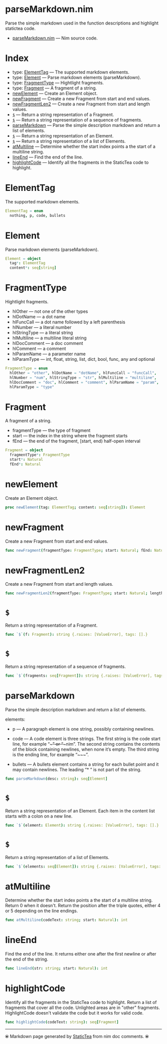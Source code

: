 # parseMarkdown.nim

Parse the simple markdown used in the function descriptions and
highlight statictea code.


* [parseMarkdown.nim](../src/parseMarkdown.nim) &mdash; Nim source code.
# Index

* type: [ElementTag](#elementtag) &mdash; The supported markdown elements.
* type: [Element](#element) &mdash; Parse markdown elements (parseMarkdown).
* type: [FragmentType](#fragmenttype) &mdash; Hightlight fragments.
* type: [Fragment](#fragment) &mdash; A fragment of a string.
* [newElement](#newelement) &mdash; Create an Element object.
* [newFragment](#newfragment) &mdash; Create a new Fragment from start and end values.
* [newFragmentLen2](#newfragmentlen2) &mdash; Create a new Fragment from start and length values.
* [`$`](#) &mdash; Return a string representation of a Fragment.
* [`$`](#-1) &mdash; Return a string representation of a sequence of fragments.
* [parseMarkdown](#parsemarkdown) &mdash; Parse the simple description markdown and return a list of
elements.
* [`$`](#-2) &mdash; Return a string representation of an Element.
* [`$`](#-3) &mdash; Return a string representation of a list of Elements.
* [atMultiline](#atmultiline) &mdash; Determine whether the start index points a the start of a
multiline string.
* [lineEnd](#lineend) &mdash; Find the end of the line.
* [highlightCode](#highlightcode) &mdash; Identify all the fragments in the StaticTea code to
highlight.

# ElementTag

The supported markdown elements.


~~~nim
ElementTag = enum
  nothing, p, code, bullets
~~~

# Element

Parse markdown elements (parseMarkdown).


~~~nim
Element = object
  tag*: ElementTag
  content*: seq[string]
~~~

# FragmentType

Hightlight fragments.

* hlOther — not one of the other types
* hlDotName — a dot name
* hlFuncCall — a dot name followed by a left parenthesis
* hlNumber — a literal number
* hlStringType — a literal string
* hlMultiline — a multiline literal string
* hlDocComment — a doc comment
* hlComment — a comment
* hlParamName — a parameter name
* hlParamType — int, float, string, list, dict, bool, func, any and optional


~~~nim
FragmentType = enum
  hlOther = "other", hlDotName = "dotName", hlFuncCall = "funcCall",
  hlNumber = "num", hlStringType = "str", hlMultiline = "multiline",
  hlDocComment = "doc", hlComment = "comment", hlParamName = "param",
  hlParamType = "type"
~~~

# Fragment

A fragment of a string.
* fragmentType — the type of fragment
* start — the index in the string where the fragment starts
* fEnd — the end of the fragment, [start, end) half-open interval


~~~nim
Fragment = object
  fragmentType*: FragmentType
  start*: Natural
  fEnd*: Natural
~~~

# newElement

Create an Element object.


~~~nim
proc newElement(tag: ElementTag; content: seq[string]): Element
~~~

# newFragment

Create a new Fragment from start and end values.


~~~nim
func newFragment(fragmentType: FragmentType; start: Natural; fEnd: Natural): Fragment
~~~

# newFragmentLen2

Create a new Fragment from start and length values.


~~~nim
func newFragmentLen2(fragmentType: FragmentType; start: Natural; length: Natural): Fragment
~~~

# `$`

Return a string representation of a Fragment.


~~~nim
func `$`(f: Fragment): string {.raises: [ValueError], tags: [].}
~~~

# `$`

Return a string representation of a sequence of fragments.


~~~nim
func `$`(fragments: seq[Fragment]): string {.raises: [ValueError], tags: [].}
~~~

# parseMarkdown

Parse the simple description markdown and return a list of
elements.

elements:

* p — A paragraph element is one string, possibly containing
newlines.

* code — A code element is three strings. The first string is
the code start line, for example “~~~” or “~~~nim”.  The second
string contains the contents of the block containing newlines,
when none it’s empty.  The third string is the ending line, for
example “~~~”.

* bullets — A bullets element contains a string for each
bullet point and it may contain newlines.  The leading “* “ is
not part of the string.


~~~nim
func parseMarkdown(desc: string): seq[Element]
~~~

# `$`

Return a string representation of an Element. Each item in the
content list starts with a colon on a new line.


~~~nim
func `$`(element: Element): string {.raises: [ValueError], tags: [].}
~~~

# `$`

Return a string representation of a list of Elements.


~~~nim
func `$`(elements: seq[Element]): string {.raises: [ValueError], tags: [].}
~~~

# atMultiline

Determine whether the start index points a the start of a
multiline string. Return 0 when it doesn't. Return the position
after the triple quotes, either 4 or 5 depending on the line
endings.


~~~nim
func atMultiline(codeText: string; start: Natural): int
~~~

# lineEnd

Find the end of the line. It returns either one after the first
newline or after the end of the string.


~~~nim
func lineEnd(str: string; start: Natural): int
~~~

# highlightCode

Identify all the fragments in the StaticTea code to
highlight. Return a list of fragments that cover all the
code. Unlighted areas are in "other" fragments. HighlightCode
doesn't validate the code but it works for valid code.


~~~nim
func highlightCode(codeText: string): seq[Fragment]
~~~


---
⦿ Markdown page generated by [StaticTea](https://github.com/flenniken/statictea/) from nim doc comments. ⦿
